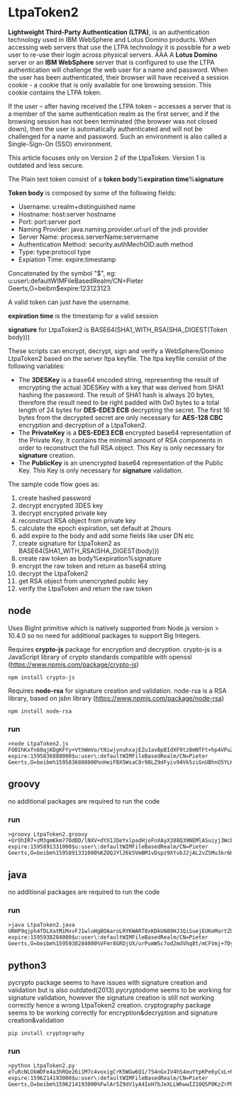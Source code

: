 # LtpaToken2
**Lightweight Third-Party Authentication (LTPA)**, is an authentication technology used in IBM WebSphere and Lotus Domino products. When accessing web servers that use the LTPA technology it is possible for a web user to re-use their login across physical servers.
AAA
A **Lotus Domino** server or an **IBM WebSphere** server that is configured to use the LTPA authentication will challenge the web user for a name and password. When the user has been authenticated, their browser will have received a session cookie - a cookie that is only available for one browsing session. This cookie contains the LTPA token.

If the user – after having received the LTPA token – accesses a server that is a member of the same authentication realm as the first server, and if the browsing session has not been terminated (the browser was not closed down), then the user is automatically authenticated and will not be challenged for a name and password. Such an environment is also called a Single-Sign-On (SSO) environment.

This article focuses only on Version 2 of the LtpaToken. Version 1 is outdated and less secure.

The Plain text token consist of a **token body**%**expiration time**%**signature**
  
**Token body** is composed by some of the following fields:
- Username: u:realm+distinguished name
- Hostname: host:server hostname
- Port: port:server port
- Naming Provider: java.naming.provider.url:url of the jndi provider
- Server Name: process.serverName:servername
- Authentication Method: security.authMechOID:auth method
- Type: type:protocol type
- Expiation Time: expire:timestamp

Concatenated by the symbol "$", eg: u:user\:defaultWIMFileBasedRealm/CN=Pieter Geerts,O=beibm$expire:123123123

A valid token can just have the username.

**expiration time** is the timestamp for a valid session

**signature** for LtpaToken2 is BASE64(SHA1_WITH_RSA(SHA_DIGEST(Token body)))
  
These scripts can encrypt, decrypt, sign and verify a WebSphere/Domino LtpaToken2 based on the server ltpa keyfile.
The ltpa keyfile consist of the following variables:
- The **3DESKey** is a base64 encoded string, representing the result of encrypting the actual 3DESKey with a key that was derived from SHA1 hashing the password. 
The result of SHA1 hash is always 20 bytes, therefore the result need to be right padded with 0x0 bytes to a total length of 24 bytes for **DES-EDE3 ECB** decrypting the secret.
The first 16 bytes from the decrypted secret are only necessary for **AES-128 CBC** encryption and decryption of a LtpaToken2.
- The **PrivateKey** is a **DES-EDE3 ECB** encrypted base64 representation of the Private Key. It contains the minimal amount of RSA components in order to reconstruct the full RSA object. This Key is only necessary for **signature** creation.
- The **PublicKey** is an unencrypted base64 representation of the Public Key. This Key is only necessary for **signature** validation.

The sample code flow goes as:
1. create hashed password
2. decrypt encrypted 3DES key
3. decrypt encrypted private key
4. reconstruct RSA object from private key
5. calculate the epoch expiration, set default at 2hours
6. add expire to the body and add some fields like user DN etc
7. create signature for LtpaToken2 as BASE64(SHA1_WITH_RSA(SHA_DIGEST(body)))
8. create raw token as body%expiration%signature
9. encrypt the raw token and return as base64 string
10. decrypt the LtpaToken2
11. get RSA object from unencrypted public key
12. verify the LtpaToken and return the raw token

## node

Uses BigInt primitive which is natively supported from Node.js version > 10.4.0 so no need for additional packages to support Big Integers.

Requires **crypto-js** package for encryption and decryption.
crypto-js is a JavaScript library of crypto standards compatible with openssl (https://www.npmjs.com/package/crypto-js)
```
npm install crypto-js
```
Requires  **node-rsa** for signature creation and validation.
node-rsa is a RSA library, based on jsbn library (https://www.npmjs.com/package/node-rsa)
```
npm install node-rsa
```
### run

```
>node LtpaToken2.js
FO0IhKxfn60qjKDgKFYy+VthWmVo/tNiwjynuhxajEZu1avBpBIdXF9tz8mNTFt+hp4VPuZsTMyrDlhOa3zWUup+Dhs8hFA+wDshMsW8tmmDgJXLdPD9iTgNTVmK/SFOl51AwEPJkTwpYXmWHyDHwlztPOXzamvLeX3ZTSr/b2aMraGxxsP5jlAMoDIge66FcCRR2IzP2mSmv6UiECtUXleip2DMH3Tqn/iGYDjYZKAB2Ym2Rki4HrElbGcK/cxPa7Z8guHjQ9AJYZacrpbdFNGy6H9sKdDokCxg1M7VYpMwi+2cJQ1yCog15RVASp075d9jlUhfGdkndkqWDHD2+gVFCwrtWKcd64VpSLJJcwc=
expire:1595836888000$u:user\:defaultWIMFileBasedRealm/CN=Pieter Geerts,O=beibm%1595836888000%nHeiFBX5WsaC8r98LZ9dFyiv94Vk5ziGnUBhnO5YLKyiBm+RvMpKg3xMs6/OT60A59B6ritueQuYzHsdtPS3nbKjpocQxaqabD2cvju4jNcPxE4i/mXfdl4KTchSIplcwe2I/T4Bw4KwSWofSzXV2Vcy2Mxtgl49iGdAkpPt3Q4=
```

## groovy
no additional packages are required to run the code

### run
```
>groovy LtpaToken2.groovy
+UrOhIR7+zM3gmKkm77OdDD/lNXV+dYX1JDeYxlpadHjoFnXAyX388Q39NEMlASuiyj3WcbqySAfAc0BxZ1n4Yn3CyOnoJWuU35W8PkzN4uJvcEdNNW78yZkhVwv/bJ3o/OBWYXuIgLLLhOsvIHitY4TtvUNSHa5HJdvrKwGj3T1IjvXI/xUqldopGSVnbDrA1oW/guBEiINXMtSQo6zE4Gz91LJLcTD67mLySsRI4GyqtaRHv3d8GpS49JAle+xKe7jqgXkzVsiB6hmjKQFe2i0UQNCqCfIQ8PRi9WQ5jqvXQmRWhgApBuzI+9TjGPdOiJooINLDU8hjh9ameQ8IsYYvtPZFywZiZiLMVKTmhA=
expire:1595891331000$u:user\:defaultWIMFileBasedRealm/CN=Pieter Geerts,O=beibm%1595891331000%KZOQJYl26k5VmBM1vDspz9XYvbJ2jAL2vZ5Mu3kr6HF0+cOTnWr4YH/f5ugS73YQ7Qog1fw/6sO1is5b+sso2xE46fsS6hv0xCFsa6UsT5skUt2eyswo4a7HSd3RrZ0U5gMk+PfhiY7lbU5s5Nj95KIzkvS6P/8iygqlu9qvizY=
```

## java
no additional packages are required to run the code

### run
```
>java LtpaToken2.java
URHP9qjph4fDLXatMiMxvFJ1wluHgBOAaroLRYKWART8xKDkUN89HJ3QiSuejEUKeMartZUbgI32pAUvpuP/5sPYOT9+P3mrWD4tSQkMeVNnsLO0+t3o6vpxTuhnGfPcuhwci2lsLsykeJyZflW5OOeTyNXyzSCEdINT2RWqfxuNGQ64lbEJXNfhIibZ0H29gsVa+EKKj5AqJxP6tk7E2Eud2WLPnrAqcX9uPdXxkwwy//9iwn/vpQofZ0mCICfZfukNA3JectXCckWFBAPSiAVT8rRQCkI2r/V7VX2vyRi1MBiqC6vCXzfDbGhfZGRXoEbSTp0IHh4c7QGyOXqQlrRuN8UpuH1osypew0ferRg=
expire:1595938284000$u:user\:defaultWIMFileBasedRealm/CN=Pieter Geerts,O=beibm%1595938284000%VFmr8GRDjUX/urPumWSc7od2mdVhq8t/mCFVmj+7Dy0DlanBUV9yuLYgDYHVvy5Q9SpGjrQjT51hhNqR4FQZKm0KLJ7rCZYrHy2WPh2vQgM5QDsMUClEc2aGXUkfsFAu0b50crNAbGpv3tVcEhWV/GDbQwDrlRcjXuXbToLQ2RQ=
```

## python3
pycrypto package seems to have issues with signature creation and validation but is also outdated(2013).pycryptodome seems to be working for signature validation, however the signature creation is still not working correctly hence a wrong LtpaToken2 creation. cryptography package seems to be working correctly for encryption&decryption and signature creation&validation
```
pip install cryptography
```
### run
```
>python LtpaToken2.py
eTuRcNLOkWDFe4a3hRQe26i1M7c4voxigCrK5WGw6Q1/754nGxIV4hS4euYtpKPe6yCxL+RqpELpSitoUR3Iq3pbDpss8SmjXgNtmUk77y6MvRRqD/sLP1QK5NM5UyvJkdCa6Y92Xx5pgp+u3rXM8x+f0zG9vOR5oMozWTtTE0H9sxiLDXqQfly+xWsamoTrhxUqwxGcTfWTf/oTJlQRtI9m4TVBDMGT8+dM/2KtrxiySCsVZiit1YkrImRFB+Z4TJLqFQhzabY2XfwAT9DgUleJst5PjwtaONLIuET/SLY28aqCgiXDFUFEXO8V2D9ijTtVm8hmtOxDJofn9fyQktLUivxcYMWxWb2PBSXIBJ4=
expire:1596214193000$u:user\:defaultWIMFileBasedRealm/CN=Pieter Geerts,O=beibm%1596214193000%FwlAr5Z9dV1yA4IoH7bJeXLLWhwwIZ10QSP0KzZrPhOwVz/vgWkMLvssEGN3D2+n1A7FcJIsFv6AH0bjtXcJ/JCwBdAs5Vw3Q0i/4jD+p59kZaPx95xwaUIhsKpYe37RgGU/V+LBWNsAIF0Rml5e93eSY/P3cm/yjHCaaMznL4c=
```
